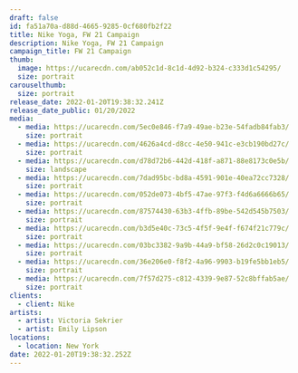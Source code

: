 ```yaml
---
draft: false
id: fa51a70a-d88d-4665-9285-0cf680fb2f22
title: Nike Yoga, FW 21 Campaign
description: Nike Yoga, FW 21 Campaign
campaign_title: FW 21 Campaign
thumb:
  image: https://ucarecdn.com/ab052c1d-8c1d-4d92-b324-c333d1c54295/
  size: portrait
carouselthumb:
  size: portrait
release_date: 2022-01-20T19:38:32.241Z
release_date_public: 01/20/2022
media:
  - media: https://ucarecdn.com/5ec0e846-f7a9-49ae-b23e-54fadb84fab3/
    size: portrait
  - media: https://ucarecdn.com/4626a4cd-d8cc-4e50-941c-e3cb190bd27c/
    size: portrait
  - media: https://ucarecdn.com/d78d72b6-442d-418f-a871-88e8173c0e5b/
    size: landscape
  - media: https://ucarecdn.com/7dad95bc-bd8a-4591-901e-40ea72cc7328/
    size: portrait
  - media: https://ucarecdn.com/052de073-4bf5-47ae-97f3-f4d6a6666b65/
    size: portrait
  - media: https://ucarecdn.com/87574430-63b3-4ffb-89be-542d545b7503/
    size: portrait
  - media: https://ucarecdn.com/b3d5e40c-73c5-4f5f-9e4f-f674f21c779c/
    size: portrait
  - media: https://ucarecdn.com/03bc3382-9a9b-44a9-bf58-26d2c0c19013/
    size: portrait
  - media: https://ucarecdn.com/36e206e0-f8f2-4a96-9903-b19fe5bb1eb5/
    size: portrait
  - media: https://ucarecdn.com/7f57d275-c812-4339-9e87-52c8bffab5ae/
    size: portrait
clients:
  - client: Nike
artists:
  - artist: Victoria Sekrier
  - artist: Emily Lipson
locations:
  - location: New York
date: 2022-01-20T19:38:32.252Z
---
```

